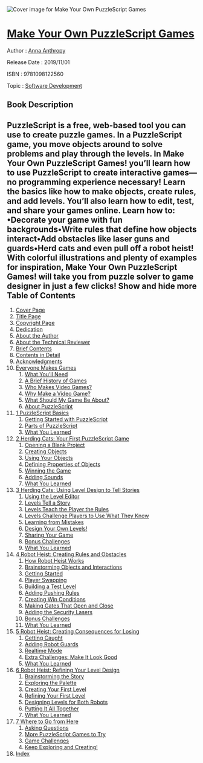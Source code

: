 ![Cover image for Make Your Own PuzzleScript Games](https://imgdetail.ebookreading.net/cover/cover/20200215/EB9781098122560.jpg)

[Make Your Own PuzzleScript Games](https://ebookreading.net/view/book/Make+Your+Own+PuzzleScript+Games-EB9781098122560_1.html "Make Your Own PuzzleScript Games")
====================================================================================================================

Author : [Anna Anthropy](https://ebookreading.net/search/author/Anna+Anthropy)

Release Date : 2019/11/01

ISBN : 9781098122560

Topic : [Software Development](https://ebookreading.net/search/category/software-development)

Book Description
-----------------

 PuzzleScript is a free, web-based tool you can use to create puzzle games. In a PuzzleScript game, you move objects around to solve problems and play through the levels.
In Make Your Own PuzzleScript Games! you’ll learn how to use PuzzleScript to create interactive games—no programming experience necessary! Learn the basics like how to make objects, create rules, and add levels. You’ll also learn how to edit, test, and share your games online.
Learn how to:
•Decorate your game with fun backgrounds•Write rules that define how objects interact•Add obstacles like laser guns and guards•Herd cats and even pull off a robot heist!
With colorful illustrations and plenty of examples for inspiration, Make Your Own PuzzleScript Games! will take you from puzzle solver to game designer in just a few clicks!
        Show and hide more                
Table of Contents
-----------------

1. [Cover Page](https://ebookreading.net/view/book/Make+Your+Own+PuzzleScript+Games-EB9781098122560_1.html)
1. [Title Page](https://ebookreading.net/view/book/Make+Your+Own+PuzzleScript+Games-EB9781098122560_2.html)
1. [Copyright Page](https://ebookreading.net/view/book/Make+Your+Own+PuzzleScript+Games-EB9781098122560_3.html)
1. [Dedication](https://ebookreading.net/view/book/Make+Your+Own+PuzzleScript+Games-EB9781098122560_4.html)
1. [About the Author](https://ebookreading.net/view/book/Make+Your+Own+PuzzleScript+Games-EB9781098122560_5.html)
1. [About the Technical Reviewer](https://ebookreading.net/view/book/Make+Your+Own+PuzzleScript+Games-EB9781098122560_6.html)
1. [Brief Contents](https://ebookreading.net/view/book/Make+Your+Own+PuzzleScript+Games-EB9781098122560_7.html)
1. [Contents in Detail](https://ebookreading.net/view/book/Make+Your+Own+PuzzleScript+Games-EB9781098122560_8.html)
1. [Acknowledgments](https://ebookreading.net/view/book/Make+Your+Own+PuzzleScript+Games-EB9781098122560_9.html#ack)
1. [Everyone Makes Games](https://ebookreading.net/view/book/Make+Your+Own+PuzzleScript+Games-EB9781098122560_10.html#makegame)
    1. [What You’ll Need](https://ebookreading.net/view/book/Make+Your+Own+PuzzleScript+Games-EB9781098122560_10.html#intro1)
    1. [A Brief History of Games](https://ebookreading.net/view/book/Make+Your+Own+PuzzleScript+Games-EB9781098122560_10.html#intro2)
    1. [Who Makes Video Games?](https://ebookreading.net/view/book/Make+Your+Own+PuzzleScript+Games-EB9781098122560_10.html#intro3)
    1. [Why Make a Video Game?](https://ebookreading.net/view/book/Make+Your+Own+PuzzleScript+Games-EB9781098122560_10.html#intro4)
    1. [What Should My Game Be About?](https://ebookreading.net/view/book/Make+Your+Own+PuzzleScript+Games-EB9781098122560_10.html#intro5)
    1. [About PuzzleScript](https://ebookreading.net/view/book/Make+Your+Own+PuzzleScript+Games-EB9781098122560_10.html#intro6)
1. [1 PuzzleScript Basics](https://ebookreading.net/view/book/Make+Your+Own+PuzzleScript+Games-EB9781098122560_11.html#ch01)
    1. [Getting Started with PuzzleScript](https://ebookreading.net/view/book/Make+Your+Own+PuzzleScript+Games-EB9781098122560_11.html#ch1.1)
    1. [Parts of PuzzleScript](https://ebookreading.net/view/book/Make+Your+Own+PuzzleScript+Games-EB9781098122560_11.html#ch1.2)
    1. [What You Learned](https://ebookreading.net/view/book/Make+Your+Own+PuzzleScript+Games-EB9781098122560_11.html#ch1.3)
1. [2 Herding Cats: Your First PuzzleScript Game](https://ebookreading.net/view/book/Make+Your+Own+PuzzleScript+Games-EB9781098122560_12.html#ch02)
    1. [Opening a Blank Project](https://ebookreading.net/view/book/Make+Your+Own+PuzzleScript+Games-EB9781098122560_12.html#ch2.1)
    1. [Creating Objects](https://ebookreading.net/view/book/Make+Your+Own+PuzzleScript+Games-EB9781098122560_12.html#ch2.2)
    1. [Using Your Objects](https://ebookreading.net/view/book/Make+Your+Own+PuzzleScript+Games-EB9781098122560_12.html#ch2.3)
    1. [Defining Properties of Objects](https://ebookreading.net/view/book/Make+Your+Own+PuzzleScript+Games-EB9781098122560_12.html#ch2.4)
    1. [Winning the Game](https://ebookreading.net/view/book/Make+Your+Own+PuzzleScript+Games-EB9781098122560_12.html#ch2.5)
    1. [Adding Sounds](https://ebookreading.net/view/book/Make+Your+Own+PuzzleScript+Games-EB9781098122560_12.html#ch2.6)
    1. [What You Learned](https://ebookreading.net/view/book/Make+Your+Own+PuzzleScript+Games-EB9781098122560_12.html#ch2.7)
1. [3 Herding Cats: Using Level Design to Tell Stories](https://ebookreading.net/view/book/Make+Your+Own+PuzzleScript+Games-EB9781098122560_13.html#ch03)
    1. [Using the Level Editor](https://ebookreading.net/view/book/Make+Your+Own+PuzzleScript+Games-EB9781098122560_13.html#ch3.1)
    1. [Levels Tell a Story](https://ebookreading.net/view/book/Make+Your+Own+PuzzleScript+Games-EB9781098122560_13.html#ch3.2)
    1. [Levels Teach the Player the Rules](https://ebookreading.net/view/book/Make+Your+Own+PuzzleScript+Games-EB9781098122560_13.html#ch3.3)
    1. [Levels Challenge Players to Use What They Know](https://ebookreading.net/view/book/Make+Your+Own+PuzzleScript+Games-EB9781098122560_13.html#ch3.4)
    1. [Learning from Mistakes](https://ebookreading.net/view/book/Make+Your+Own+PuzzleScript+Games-EB9781098122560_13.html#ch3.5)
    1. [Design Your Own Levels!](https://ebookreading.net/view/book/Make+Your+Own+PuzzleScript+Games-EB9781098122560_13.html#ch3.6)
    1. [Sharing Your Game](https://ebookreading.net/view/book/Make+Your+Own+PuzzleScript+Games-EB9781098122560_13.html#ch3.7)
    1. [Bonus Challenges](https://ebookreading.net/view/book/Make+Your+Own+PuzzleScript+Games-EB9781098122560_13.html#ch3.8)
    1. [What You Learned](https://ebookreading.net/view/book/Make+Your+Own+PuzzleScript+Games-EB9781098122560_13.html#ch3.9)
1. [4 Robot Heist: Creating Rules and Obstacles](https://ebookreading.net/view/book/Make+Your+Own+PuzzleScript+Games-EB9781098122560_14.html#ch04)
    1. [How Robot Heist Works](https://ebookreading.net/view/book/Make+Your+Own+PuzzleScript+Games-EB9781098122560_14.html#ch4.1)
    1. [Brainstorming Objects and Interactions](https://ebookreading.net/view/book/Make+Your+Own+PuzzleScript+Games-EB9781098122560_14.html#ch4.2)
    1. [Getting Started](https://ebookreading.net/view/book/Make+Your+Own+PuzzleScript+Games-EB9781098122560_14.html#ch4.3)
    1. [Player Swapping](https://ebookreading.net/view/book/Make+Your+Own+PuzzleScript+Games-EB9781098122560_14.html#ch4.4)
    1. [Building a Test Level](https://ebookreading.net/view/book/Make+Your+Own+PuzzleScript+Games-EB9781098122560_14.html#ch4.5)
    1. [Adding Pushing Rules](https://ebookreading.net/view/book/Make+Your+Own+PuzzleScript+Games-EB9781098122560_14.html#ch4.6)
    1. [Creating Win Conditions](https://ebookreading.net/view/book/Make+Your+Own+PuzzleScript+Games-EB9781098122560_14.html#ch4.7)
    1. [Making Gates That Open and Close](https://ebookreading.net/view/book/Make+Your+Own+PuzzleScript+Games-EB9781098122560_14.html#ch4.8)
    1. [Adding the Security Lasers](https://ebookreading.net/view/book/Make+Your+Own+PuzzleScript+Games-EB9781098122560_14.html#ch4.9)
    1. [Bonus Challenges](https://ebookreading.net/view/book/Make+Your+Own+PuzzleScript+Games-EB9781098122560_14.html#ch4.10)
    1. [What You Learned](https://ebookreading.net/view/book/Make+Your+Own+PuzzleScript+Games-EB9781098122560_14.html#ch4.11)
1. [5 Robot Heist: Creating Consequences for Losing](https://ebookreading.net/view/book/Make+Your+Own+PuzzleScript+Games-EB9781098122560_15.html#ch05)
    1. [Getting Caught](https://ebookreading.net/view/book/Make+Your+Own+PuzzleScript+Games-EB9781098122560_15.html#ch5.1)
    1. [Adding Robot Guards](https://ebookreading.net/view/book/Make+Your+Own+PuzzleScript+Games-EB9781098122560_15.html#ch5.2)
    1. [Realtime Mode](https://ebookreading.net/view/book/Make+Your+Own+PuzzleScript+Games-EB9781098122560_15.html#ch5.3)
    1. [Extra Challenges: Make It Look Good](https://ebookreading.net/view/book/Make+Your+Own+PuzzleScript+Games-EB9781098122560_15.html#ch5.4)
    1. [What You Learned](https://ebookreading.net/view/book/Make+Your+Own+PuzzleScript+Games-EB9781098122560_15.html#ch5.5)
1. [6 Robot Heist: Refining Your Level Design](https://ebookreading.net/view/book/Make+Your+Own+PuzzleScript+Games-EB9781098122560_16.html#ch06)
    1. [Brainstorming the Story](https://ebookreading.net/view/book/Make+Your+Own+PuzzleScript+Games-EB9781098122560_16.html#ch6.1)
    1. [Exploring the Palette](https://ebookreading.net/view/book/Make+Your+Own+PuzzleScript+Games-EB9781098122560_16.html#ch6.2)
    1. [Creating Your First Level](https://ebookreading.net/view/book/Make+Your+Own+PuzzleScript+Games-EB9781098122560_16.html#ch6.3)
    1. [Refining Your First Level](https://ebookreading.net/view/book/Make+Your+Own+PuzzleScript+Games-EB9781098122560_16.html#ch6.4)
    1. [Designing Levels for Both Robots](https://ebookreading.net/view/book/Make+Your+Own+PuzzleScript+Games-EB9781098122560_16.html#ch6.5)
    1. [Putting It All Together](https://ebookreading.net/view/book/Make+Your+Own+PuzzleScript+Games-EB9781098122560_16.html#ch6.6)
    1. [What You Learned](https://ebookreading.net/view/book/Make+Your+Own+PuzzleScript+Games-EB9781098122560_16.html#ch6.7)
1. [7 Where to Go from Here](https://ebookreading.net/view/book/Make+Your+Own+PuzzleScript+Games-EB9781098122560_17.html#ch07)
    1. [Asking Questions](https://ebookreading.net/view/book/Make+Your+Own+PuzzleScript+Games-EB9781098122560_17.html#ch7.1)
    1. [More PuzzleScript Games to Try](https://ebookreading.net/view/book/Make+Your+Own+PuzzleScript+Games-EB9781098122560_17.html#ch7.2)
    1. [Game Challenges](https://ebookreading.net/view/book/Make+Your+Own+PuzzleScript+Games-EB9781098122560_17.html#ch7.3)
    1. [Keep Exploring and Creating!](https://ebookreading.net/view/book/Make+Your+Own+PuzzleScript+Games-EB9781098122560_17.html#ch7.4)
1. [Index](https://ebookreading.net/view/book/Make+Your+Own+PuzzleScript+Games-EB9781098122560_18.html#index)
